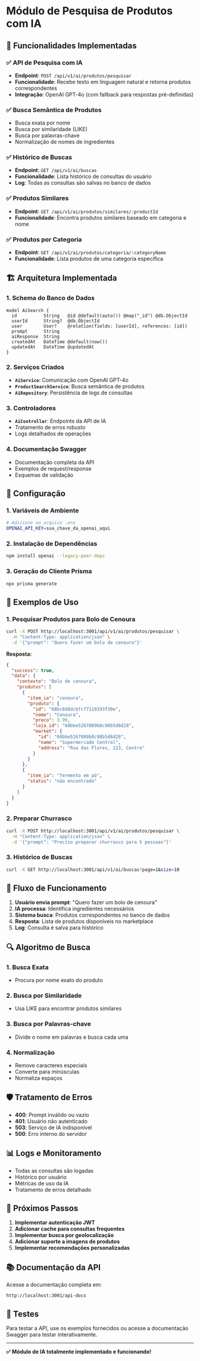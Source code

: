 # Módulo de Pesquisa de Produtos com IA

## 🚀 Funcionalidades Implementadas

### ✅ **API de Pesquisa com IA**
- **Endpoint**: `POST /api/v1/ai/produtos/pesquisar`
- **Funcionalidade**: Recebe texto em linguagem natural e retorna produtos correspondentes
- **Integração**: OpenAI GPT-4o (com fallback para respostas pré-definidas)

### ✅ **Busca Semântica de Produtos**
- Busca exata por nome
- Busca por similaridade (LIKE)
- Busca por palavras-chave
- Normalização de nomes de ingredientes

### ✅ **Histórico de Buscas**
- **Endpoint**: `GET /api/v1/ai/buscas`
- **Funcionalidade**: Lista histórico de consultas do usuário
- **Log**: Todas as consultas são salvas no banco de dados

### ✅ **Produtos Similares**
- **Endpoint**: `GET /api/v1/ai/produtos/similares/:productId`
- **Funcionalidade**: Encontra produtos similares baseado em categoria e nome

### ✅ **Produtos por Categoria**
- **Endpoint**: `GET /api/v1/ai/produtos/categoria/:categoryName`
- **Funcionalidade**: Lista produtos de uma categoria específica

## 🏗️ **Arquitetura Implementada**

### **1. Schema do Banco de Dados**
```prisma
model AiSearch {
  id          String   @id @default(auto()) @map("_id") @db.ObjectId
  userId      String?  @db.ObjectId
  user        User?    @relation(fields: [userId], references: [id])
  prompt      String
  aiResponse  String
  createdAt   DateTime @default(now())
  updatedAt   DateTime @updatedAt
}
```

### **2. Serviços Criados**
- **`AiService`**: Comunicação com OpenAI GPT-4o
- **`ProductSearchService`**: Busca semântica de produtos
- **`AiRepository`**: Persistência de logs de consultas

### **3. Controladores**
- **`AiController`**: Endpoints da API de IA
- Tratamento de erros robusto
- Logs detalhados de operações

### **4. Documentação Swagger**
- Documentação completa da API
- Exemplos de request/response
- Esquemas de validação

## 🔧 **Configuração**

### **1. Variáveis de Ambiente**
```bash
# Adicione ao arquivo .env
OPENAI_API_KEY=sua_chave_da_openai_aqui
```

### **2. Instalação de Dependências**
```bash
npm install openai --legacy-peer-deps
```

### **3. Geração do Cliente Prisma**
```bash
npx prisma generate
```

## 📝 **Exemplos de Uso**

### **1. Pesquisar Produtos para Bolo de Cenoura**
```bash
curl -X POST http://localhost:3001/api/v1/ai/produtos/pesquisar \
  -H "Content-Type: application/json" \
  -d '{"prompt": "Quero fazer um bolo de cenoura"}'
```

**Resposta:**
```json
{
  "success": true,
  "data": {
    "contexto": "Bolo de cenoura",
    "produtos": [
      {
        "item_ia": "cenoura",
        "produto": {
          "id": "68bc8d8dcbfcf7119193f30e",
          "nome": "Cenoura",
          "preco": 3.99,
          "loja_id": "68bbe5267089b8c98b5d8d28",
          "market": {
            "id": "68bbe5267089b8c98b5d8d28",
            "name": "Supermercado Central",
            "address": "Rua das Flores, 123, Centro"
          }
        }
      },
      {
        "item_ia": "fermento em pó",
        "status": "não encontrado"
      }
    ]
  }
}
```

### **2. Preparar Churrasco**
```bash
curl -X POST http://localhost:3001/api/v1/ai/produtos/pesquisar \
  -H "Content-Type: application/json" \
  -d '{"prompt": "Preciso preparar churrasco para 5 pessoas"}'
```

### **3. Histórico de Buscas**
```bash
curl -X GET http://localhost:3001/api/v1/ai/buscas?page=1&size=10
```

## 🎯 **Fluxo de Funcionamento**

1. **Usuário envia prompt**: "Quero fazer um bolo de cenoura"
2. **IA processa**: Identifica ingredientes necessários
3. **Sistema busca**: Produtos correspondentes no banco de dados
4. **Resposta**: Lista de produtos disponíveis no marketplace
5. **Log**: Consulta é salva para histórico

## 🔍 **Algoritmo de Busca**

### **1. Busca Exata**
- Procura por nome exato do produto

### **2. Busca por Similaridade**
- Usa LIKE para encontrar produtos similares

### **3. Busca por Palavras-chave**
- Divide o nome em palavras e busca cada uma

### **4. Normalização**
- Remove caracteres especiais
- Converte para minúsculas
- Normaliza espaços

## 🛡️ **Tratamento de Erros**

- **400**: Prompt inválido ou vazio
- **401**: Usuário não autenticado
- **503**: Serviço de IA indisponível
- **500**: Erro interno do servidor

## 📊 **Logs e Monitoramento**

- Todas as consultas são logadas
- Histórico por usuário
- Métricas de uso da IA
- Tratamento de erros detalhado

## 🚀 **Próximos Passos**

1. **Implementar autenticação JWT**
2. **Adicionar cache para consultas frequentes**
3. **Implementar busca por geolocalização**
4. **Adicionar suporte a imagens de produtos**
5. **Implementar recomendações personalizadas**

## 📚 **Documentação da API**

Acesse a documentação completa em:
```
http://localhost:3001/api-docs
```

## 🧪 **Testes**

Para testar a API, use os exemplos fornecidos ou acesse a documentação Swagger para testar interativamente.

---

**✅ Módulo de IA totalmente implementado e funcionando!**
